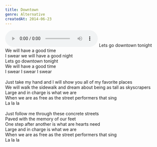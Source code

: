 ```yaml
---
title: Downtown
genre: Alternative
createdAt: 2014-06-23
---
```

<audio controls class="mb-6 w-full">
  <source src="/songs/Downtown.mp3" type="audio/mpeg">
</audio>
Lets go downtown tonight<br>
We will have a good time<br>
I swear we will have a good night<br>
Lets go downtown tonight<br>
We will have a good time<br>
I swear I swear I swear<br>
<br>
Just take my hand and I will show you all of my favorite places<br>
We will walk the sidewalk and dream about being as tall as skyscrapers<br>
Large and in charge is what we are<br>
When we are as free as the street performers that sing<br>
La la la<br>
<br>
Just follow me through these concrete streets<br>
Paved with the memory of our feet<br>
One step after another is what are hearts need<br>
Large and in charge is what we are<br>
When we are as free as the street performers that sing<br>
La la la
